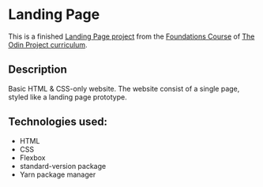 # Landing Page

This is a finished [Landing Page project](https://www.theodinproject.com/lessons/foundations-landing-page) from the [Foundations Course](https://www.theodinproject.com/paths/foundations/courses/foundations) of [The Odin Project curriculum](https://www.theodinproject.com/paths).

## Description

Basic HTML & CSS-only website. The website consist of a single page, styled like a landing page prototype.

## Technologies used:

- HTML
- CSS
- Flexbox
- standard-version package
- Yarn package manager